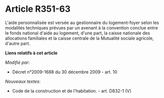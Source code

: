 # Article R351-63

L'aide personnalisée est versée au gestionnaire du logement-foyer selon les modalités techniques prévues par un avenant à la
convention conclue entre le fonds national d'aide au logement, d'une part, la caisse nationale des allocations familiales et
la       caisse centrale de la Mutualité sociale agricole, d'autre part.

**Liens relatifs à cet article**

_Modifié par_:

  - Décret n°2009-1688 du 30 décembre 2009 - art. 10

_Nouveaux textes_:

  - Code de la construction et de l'habitation. - art. D832-1 (V)

